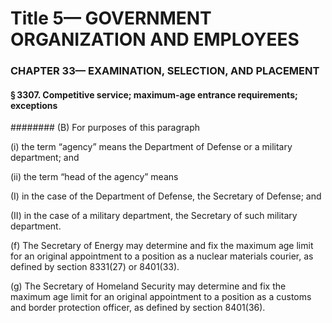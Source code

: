 
# Title 5— GOVERNMENT ORGANIZATION AND EMPLOYEES
### CHAPTER 33— EXAMINATION, SELECTION, AND PLACEMENT
#### § 3307. Competitive service; maximum-age entrance requirements; exceptions
######## (B) For purposes of this paragraph

(i) the term “agency” means the Department of Defense or a military department; and

(ii) the term “head of the agency” means

(I) in the case of the Department of Defense, the Secretary of Defense; and

(II) in the case of a military department, the Secretary of such military department.

(f) The Secretary of Energy may determine and fix the maximum age limit for an original appointment to a position as a nuclear materials courier, as defined by section 8331(27) or 8401(33).

(g) The Secretary of Homeland Security may determine and fix the maximum age limit for an original appointment to a position as a customs and border protection officer, as defined by section 8401(36).
